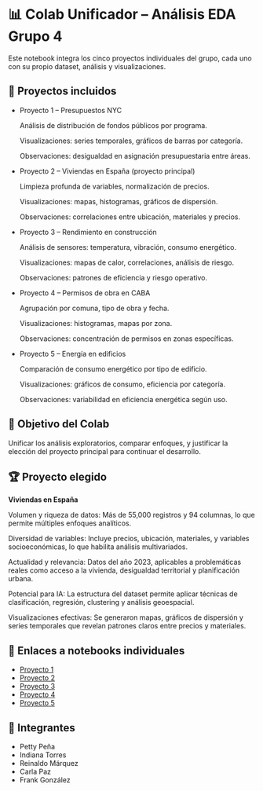 # 📊 Colab Unificador – Análisis EDA Grupo 4

Este notebook integra los cinco proyectos individuales del grupo, cada uno con su propio dataset, análisis y visualizaciones.

## 🧩 Proyectos incluidos

- Proyecto 1 – Presupuestos NYC
  
    Análisis de distribución de fondos públicos por programa.

    Visualizaciones: series temporales, gráficos de barras por categoría.

    Observaciones: desigualdad en asignación presupuestaria entre áreas.
  
- Proyecto 2 – Viviendas en España (proyecto principal)
  
    Limpieza profunda de variables, normalización de precios.

    Visualizaciones: mapas, histogramas, gráficos de dispersión.

    Observaciones: correlaciones entre ubicación, materiales y precios.
   
- Proyecto 3 – Rendimiento en construcción

    Análisis de sensores: temperatura, vibración, consumo energético.

    Visualizaciones: mapas de calor, correlaciones, análisis de riesgo.

    Observaciones: patrones de eficiencia y riesgo operativo.
  
- Proyecto 4 – Permisos de obra en CABA

    Agrupación por comuna, tipo de obra y fecha.

    Visualizaciones: histogramas, mapas por zona.

    Observaciones: concentración de permisos en zonas específicas.
  
- Proyecto 5 – Energía en edificios

    Comparación de consumo energético por tipo de edificio.

    Visualizaciones: gráficos de consumo, eficiencia por categoría.

    Observaciones: variabilidad en eficiencia energética según uso.

## 📌 Objetivo del Colab

Unificar los análisis exploratorios, comparar enfoques, y justificar la elección del proyecto principal para continuar el desarrollo.

## 🏆 Proyecto elegido

**Viviendas en España** 

Volumen y riqueza de datos: Más de 55,000 registros y 94 columnas, lo que permite múltiples enfoques analíticos.

Diversidad de variables: Incluye precios, ubicación, materiales, y variables socioeconómicas, lo que habilita análisis multivariados.

Actualidad y relevancia: Datos del año 2023, aplicables a problemáticas reales como acceso a la vivienda, desigualdad territorial y planificación urbana.

Potencial para IA: La estructura del dataset permite aplicar técnicas de clasificación, regresión, clustering y análisis geoespacial.

Visualizaciones efectivas: Se generaron mapas, gráficos de dispersión y series temporales que revelan patrones claros entre precios y materiales.

## 🔗 Enlaces a notebooks individuales

- [Proyecto 1](https://colab.research.google.com/drive/1zegFmpEMQfC4oL7VANeUwXfV9v0akf34?usp=sharing)
- [Proyecto 2](https://colab.research.google.com/drive/1N6PwGyFeNH6-2phzEt2wRQ_3WI89HhMG?usp=sharing)
- [Proyecto 3](https://colab.research.google.com/drive/1tjmxwd46UJ1BNLND-z2FFHogotg7yToZ?usp=sharing)
- [Proyecto 4](https://colab.research.google.com/drive/1rFjzJpvZ7fBrdepFBszXswD2P8J0U4nV?usp=sharing)
- [Proyecto 5](https://colab.research.google.com/drive/1-HplaZySrMj2IX-jW-oCDNeFR_3WKRLy?usp=sharing)

## 👥 Integrantes

- Petty Peña  
- Indiana Torres  
- Reinaldo Márquez  
- Carla Paz  
- Frank González
